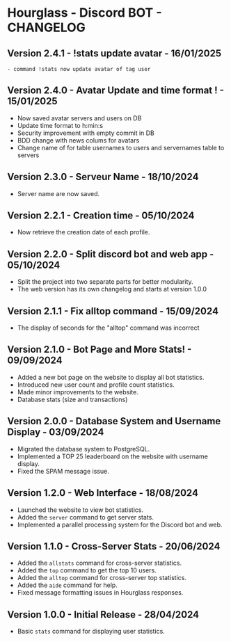 # Hourglass - Discord BOT - CHANGELOG

## Version 2.4.1 - !stats update avatar - 16/01/2025

    - command !stats now update avatar of tag user

## Version 2.4.0 - Avatar Update and time format ! - 15/01/2025

- Now saved avatar servers and users on DB
- Update time format to h:min:s
- Security improvement with empty commit in DB
- BDD change with news colums for avatars
- Change name of for table usernames to users and servernames table to servers

## Version 2.3.0 - Serveur Name - 18/10/2024

- Server name are now saved.

## Version 2.2.1 - Creation time - 05/10/2024

- Now retrieve the creation date of each profile.

## Version 2.2.0 - Split discord bot and web app - 05/10/2024

- Split the project into two separate parts for better modularity.
- The web version has its own changelog and starts at version 1.0.0

## Version 2.1.1 - Fix alltop command - 15/09/2024

- The display of seconds for the "alltop" command was incorrect

## Version 2.1.0 - Bot Page and More Stats! - 09/09/2024

- Added a new bot page on the website to display all bot statistics.
- Introduced new user count and profile count statistics.
- Made minor improvements to the website.
- Database stats (size and transactions)

## Version 2.0.0 - Database System and Username Display - 03/09/2024

- Migrated the database system to PostgreSQL.
- Implemented a TOP 25 leaderboard on the website with username display.
- Fixed the SPAM message issue.

## Version 1.2.0 - Web Interface - 18/08/2024

- Launched the website to view bot statistics.
- Added the `server` command to get server stats.
- Implemented a parallel processing system for the Discord bot and web.

## Version 1.1.0 - Cross-Server Stats - 20/06/2024

- Added the `allstats` command for cross-server statistics.
- Added the `top` command to get the top 10 users.
- Added the `alltop` command for cross-server top statistics.
- Added the `aide` command for help.
- Fixed message formatting issues in Hourglass responses.

## Version 1.0.0 - Initial Release - 28/04/2024

- Basic `stats` command for displaying user statistics.
